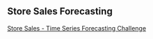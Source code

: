 ## Store Sales Forecasting

[Store Sales - Time Series Forecasting Challenge](https://www.kaggle.com/competitions/store-sales-time-series-forecasting)

